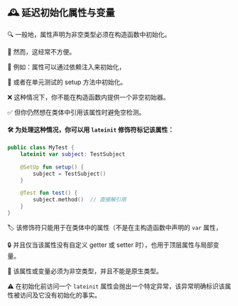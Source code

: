 ## 🕰️ 延迟初始化属性与变量

🔍 一般地，属性声明为非空类型必须在构造函数中初始化。

🚫 然而，这经常不方便。

💉 例如：属性可以通过依赖注入来初始化，

🧪 或者在单元测试的 setup 方法中初始化。

❌ 这种情况下，你不能在构造函数内提供一个非空初始器。

✅ 但你仍然想在类体中引用该属性时避免空检测。

#### 🛠️ 为处理这种情况，你可以用 `lateinit` 修饰符标记该属性：

```kotlin
public class MyTest {
    lateinit var subject: TestSubject

    @SetUp fun setup() {
        subject = TestSubject()
    }

    @Test fun test() {
        subject.method()  // 直接解引用
    }
}
```

🏷️ 该修饰符只能用于在类体中的属性（不是在主构造函数中声明的 `var` 属性，

🔒 并且仅当该属性没有自定义 getter 或 setter 时），也用于顶层属性与局部变量。

🚫 该属性或变量必须为非空类型，并且不能是原生类型。

⚠️ 在初始化前访问一个 `lateinit` 属性会抛出一个特定异常，该异常明确标识该属性被访问及它没有初始化的事实。
